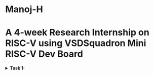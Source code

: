# Manoj-H
# A 4-week Research Internship on RISC-V using VSDSquadron Mini RISC-V Dev Board
<details>
  
<summary><b>Task 1:</b></summary>

install RISC-V GNU Toolchain

install Yosys

install iverilog

install gtkwave

# CLONING RISC-V GNU TOOLCHAIN

sudo apt install git-all # To install git

sudo apt-get install autoconf automake autotools-dev curl python3 libmpc-dev libmpfr-dev libgmp-dev gawk build-essential bison flex texinfo gperf libtool patchutils bc zlib1g-dev libexpat-dev make sure to install the dependencies
![riscv](https://github.com/manojhb552/Manoj-H/assets/154490935/4257ff16-e096-4527-8a48-393255067d6d)

# Create a opt dir
mkdir /opt/riscv try sudo incase of permission denial

In my case I created a driectory mkdir riscv 
![riscv2](https://github.com/manojhb552/Manoj-H/assets/154490935/34cec089-c85c-46ff-864f-afd145e71eb7)

# INSTALLING IVERILOG GTKWAVE & YOSYS

# YOSYS

git clone https://github.com/YosysHQ/yosys.git
cd yosys 
sudo apt-get install build-essential clang bison flex \libreadline-dev gawk tcl-dev libffi-dev git \ graphviz xdot pkg-config python3 libboost-system-dev\libboost-python-dev libboost-filesystem-dev zlib1g-dev
make config-gcc
make 
sudo make install
![yosys](https://github.com/manojhb552/Manoj-H/assets/154490935/b2f2f7f8-80ac-48ff-a83c-a8e82c98fe22)

# iVerilog

sudo apt-get install iverilog
![iverilog](https://github.com/manojhb552/Manoj-H/assets/154490935/40061254-bd60-464e-b768-498cfa4711f4)

# GTkWave

sudo apt-get install gtkwave

![gtk](https://github.com/manojhb552/Manoj-H/assets/154490935/d7514d6e-02fa-49df-988b-1fbfdcde3cf8)

